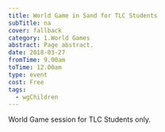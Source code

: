 ```yaml
---
title: World Game in Sand for TLC Students
subTitle: na
cover: fallback
category: 1.World Games
abstract: Page abstract.
date: 2018-03-27
fromTime: 9.00am
toTime: 12.00am
type: event
cost: Free
tags:
  - wgChildren
---
```


World Game session for TLC Students only.

